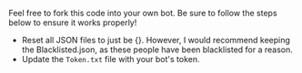 Feel free to fork this code into your own bot. Be sure to follow the steps below to ensure it works properly! <br>
- Reset all JSON files to just be {}. However, I would recommend keeping the Blacklisted.json, as these people have been blacklisted for a reason. <br>
- Update the `Token.txt` file with your bot's token.
